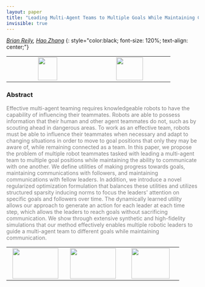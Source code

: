 ```yaml
---
layout: paper
title: "Leading Multi-Agent Teams to Multiple Goals While Maintaining Communication"
invisible: true
---
```

*[Brian Reily](https://people.mines.edu/breily/), [Hao Zhang](http://inside.mines.edu/~hzhang/)*
{: style="color:black; font-size: 120%; text-align: center;"}

<table width="20%"> <tr>
<td style="width: 20%; text-align: center;"><a href="http://www.roboticsproceedings.org/rss16/p008.pdf"><img src="{{ site.baseurl }}/images/paper_link.png"
width = "50"  height = "60"/> </a> </td>

<td style="width: 20%; text-align: center;"><a href="nan"><img src="{{ site.baseurl }}/images/pheedloop_link.png"
width = "70"  height = "60"/> </a> </td>

</tr></table>

### Abstract
<html><p style="color:gray; font-size: 100%; text-align: justified;">
Effective multi-agent teaming requires knowledgeable robots to have the capability of influencing their teammates. Robots are able to possess information that their human and other agent teammates do not, such as by scouting ahead in dangerous areas. To work as an effective team, robots must be able to influence their teammates when necessary and adapt to changing situations in order to move to goal positions that only they may be aware of, while remaining connected as a team. In this paper, we propose the problem of multiple robot teammates tasked with leading a multi-agent team to multiple goal positions while maintaining the ability to communicate with one another. We define utilities of making progress towards goals, maintaining communications with followers, and maintaining communications with fellow leaders. In addition, we introduce a novel regularized optimization formulation that balances these utilities and utilizes structured sparsity inducing norms to focus the leaders' attention on specific goals and followers over time. The dynamically learned utility allows our approach to generate an action for each leader at each time step, which allows the leaders to reach goals without sacrificing communication. We show through extensive synthetic and high-fidelity simulations that our method effectively enables multiple robotic leaders to guide a multi-agent team to different goals while maintaining communication.
</p></html>

<table width="100%"><tr><td style="width: 30%; text-align: center;"><a href="{{ site.baseurl }}/program/papers/7"> <img src="{{ site.baseurl }}/images/previous_icon.png" width = "120"  height = "80"/> </a> </td>

<td style="width: 30%; text-align: center;"><a href="{{ site.baseurl }}/program/papers"> <img src="{{ site.baseurl }}/images/overview_icon.png" width = "120"  height = "80"/> </a> </td> 

<td style="width: 30%; text-align: center;"><a href="{{ site.baseurl }}/program/papers/9"> <img src="{{ site.baseurl }}/images/next_icon.png" width = "100"  height = "80"/> </a> </td> 

</tr></table>

